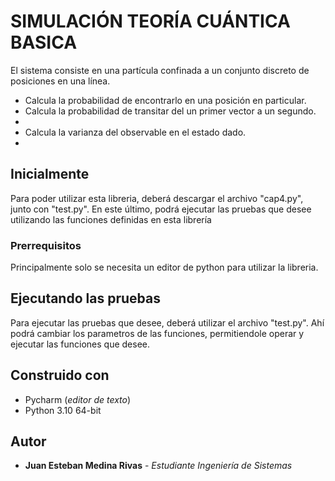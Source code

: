 # SIMULACIÓN TEORÍA CUÁNTICA BASICA

El sistema consiste en una partícula confinada a un conjunto discreto de posiciones en una línea. 

* Calcula la probabilidad de encontrarlo en una posición en particular.
* Calcula la probabilidad de transitar del un primer vector a un segundo.
*
* Calcula la varianza del observable en el estado dado.
* 

## Inicialmente

Para poder utilizar esta libreria, deberá descargar el archivo "cap4.py", junto con
"test.py". En este último, podrá ejecutar las pruebas que desee utilizando las funciones
definidas en esta librería

### Prerrequisitos

Principalmente solo se necesita un editor de python para utilizar la libreria.

## Ejecutando las pruebas

Para ejecutar las pruebas que desee, deberá utilizar el archivo "test.py". Ahí podrá cambiar los
parametros de las funciones, permitiendole operar y ejecutar las funciones que desee. 

## Construido con

* Pycharm (*editor de texto*)
* Python 3.10 64-bit

## Autor

* **Juan Esteban Medina Rivas** - *Estudiante Ingeniería de Sistemas* 

